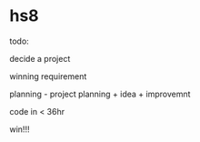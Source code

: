 # hs8

todo:

decide a project

winning requirement

planning - project planning + idea + improvemnt

code in < 36hr

win!!!
